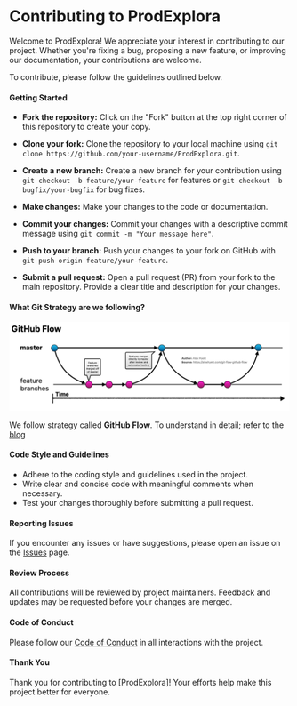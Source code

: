 # Contributing to ProdExplora

Welcome to ProdExplora! We appreciate your interest in contributing to our project. Whether you're fixing a bug, proposing a new feature, or improving our documentation, your contributions are welcome.

To contribute, please follow the guidelines outlined below.

#### Getting Started

- **Fork the repository:** Click on the "Fork" button at the top right corner of this repository to create your copy.

- **Clone your fork:** Clone the repository to your local machine using `git clone https://github.com/your-username/ProdExplora.git`.

- **Create a new branch:** Create a new branch for your contribution using `git checkout -b feature/your-feature` for features or `git checkout -b bugfix/your-bugfix` for bug fixes.

- **Make changes:** Make your changes to the code or documentation.

- **Commit your changes:** Commit your changes with a descriptive commit message using `git commit -m "Your message here"`.

- **Push to your branch:** Push your changes to your fork on GitHub with `git push origin feature/your-feature`.

- **Submit a pull request:** Open a pull request (PR) from your fork to the main repository. Provide a clear title and description for your changes.

#### What Git Strategy are we following?

![Github Flow](./assets/Github-WorkFlow.png)

We follow strategy called **GitHub Flow**. To understand in detail; refer to the [blog](https://www.alexhyett.com/git-flow-github-flow/#what-is-github-flow)

#### Code Style and Guidelines

- Adhere to the coding style and guidelines used in the project.
- Write clear and concise code with meaningful comments when necessary.
- Test your changes thoroughly before submitting a pull request.

#### Reporting Issues

If you encounter any issues or have suggestions, please open an issue on the [Issues](https://github.com/shravan20/prodexplora/issues) page.

#### Review Process

All contributions will be reviewed by project maintainers. Feedback and updates may be requested before your changes are merged.

#### Code of Conduct

Please follow our [Code of Conduct](CODE_OF_CONDUCT.md) in all interactions with the project.

#### Thank You

Thank you for contributing to [ProdExplora]! Your efforts help make this project better for everyone.
